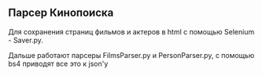 ## Парсер Кинопоиска

Для сохранения страниц фильмов и актеров в html с помощью Selenium - Saver.py.

Дальше работают парсеры FilmsParser.py и PersonParser.py, с помощью bs4 приводят все это к json'у 
